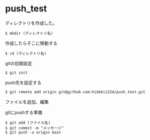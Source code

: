 # push_test
ディレクトリを作成した。

```
$ mkdir (ディレクトリ名)
```

作成したらそこに移動する

```
$ cd (ディレクトリ名)
```

gitの初期設定

```
$ git init
```

push先を設定する

```
$ git remote add origin git@github.com:hideki1224/push_test.git
```

ファイルを追加、編集

gitにpushする準備

```
$ git add (ファイル名)
$ git commit -m "メッセージ"
$ git push -u origin main
```
